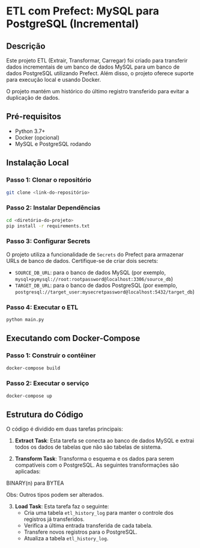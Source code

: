 # ETL com Prefect: MySQL para PostgreSQL (Incremental)

## Descrição

Este projeto ETL (Extrair, Transformar, Carregar) foi criado para transferir dados incrementais de um banco de dados MySQL para um banco de dados PostgreSQL utilizando Prefect. Além disso, o projeto oferece suporte para execução local e usando Docker.

O projeto mantém um histórico do último registro transferido para evitar a duplicação de dados.

## Pré-requisitos

- Python 3.7+
- Docker (opcional)
- MySQL e PostgreSQL rodando

## Instalação Local

### Passo 1: Clonar o repositório

```bash
git clone <link-do-repositório>
```

### Passo 2: Instalar Dependências

```bash
cd <diretório-do-projeto>
pip install -r requirements.txt
```

### Passo 3: Configurar Secrets

O projeto utiliza a funcionalidade de `Secrets` do Prefect para armazenar URLs de banco de dados. Certifique-se de criar dois secrets:

- `SOURCE_DB_URL`: para o banco de dados MySQL (por exemplo, `mysql+pymysql://root:rootpassword@localhost:3306/source_db`)
- `TARGET_DB_URL`: para o banco de dados PostgreSQL (por exemplo, `postgresql://target_user:mysecretpassword@localhost:5432/target_db`)


### Passo 4: Executar o ETL

```bash
python main.py
```

## Executando com Docker-Compose

### Passo 1: Construir o contêiner

```bash
docker-compose build
```

### Passo 2: Executar o serviço

```bash
docker-compose up
```

## Estrutura do Código

O código é dividido em duas tarefas principais:

1. **Extract Task**: Esta tarefa se conecta ao banco de dados MySQL e extrai todos os dados de tabelas que não são tabelas de sistema.

2. **Transform Task**: Transforma o esquema e os dados para serem compatíveis com o PostgreSQL. As seguintes transformações são aplicadas:

BINARY(n) para BYTEA

Obs: Outros tipos podem ser alterados.

3. **Load Task**: Esta tarefa faz o seguinte:
    - Cria uma tabela `etl_history_log` para manter o controle dos registros já transferidos.
    - Verifica a última entrada transferida de cada tabela.
    - Transfere novos registros para o PostgreSQL.
    - Atualiza a tabela `etl_history_log`.